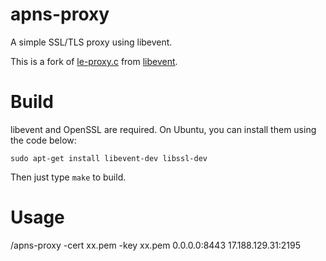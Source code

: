 # apns-proxy
A simple SSL/TLS proxy using libevent.

This is a fork of [le-proxy.c](https://github.com/libevent/libevent/blob/master/sample/le-proxy.c)
from [libevent](https://github.com/libevent/libevent).

# Build

libevent and OpenSSL are required. On Ubuntu, you can install them using the code below:

```
sudo apt-get install libevent-dev libssl-dev
```

Then just type `make` to build.

# Usage

/apns-proxy -cert xx.pem -key xx.pem 0.0.0.0:8443 17.188.129.31:2195
